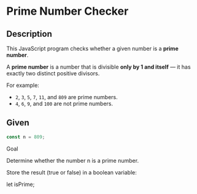 # Prime Number Checker

## Description

This JavaScript program checks whether a given number is a **prime number**.

A **prime number** is a number that is divisible **only by 1 and itself** — it has exactly two distinct positive divisors.

For example:

- `2`, `3`, `5`, `7`, `11`, and `809` are prime numbers.
- `4`, `6`, `9`, and `100` are not prime numbers.

## Given

```javascript
const n = 809;
```

Goal

Determine whether the number n is a prime number.

Store the result (true or false) in a boolean variable:

let isPrime;
